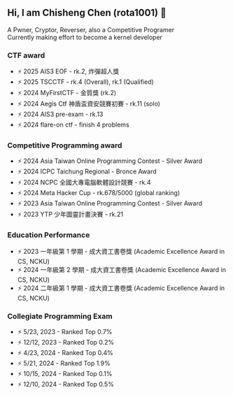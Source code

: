 ## Hi, I am Chisheng Chen (rota1001) 👋
A Pwner, Cryptor, Reverser, also a Competitive Programer \
Currently making effort to become a kernel developer

### CTF award
- ⚡ 2025 AIS3 EOF - rk.2, 炸彈超人獎
- ⚡ 2025 TSCCTF - rk.4 (Overall), rk.1 (Qualified)
- ⚡ 2024 MyFirstCTF - 金質獎 (rk.2)
- ⚡ 2024 Aegis Ctf 神盾盃資安競賽初賽 - rk.11 (solo)
- ⚡ 2024 AIS3 pre-exam - rk.13
- ⚡ 2024 flare-on ctf - finish 4 problems

### Competitive Programming award
- ⚡ 2024 Asia Taiwan Online Programming Contest - Silver Award
- ⚡ 2024 ICPC Taichung Regional - Bronce Award
- ⚡ 2024 NCPC 全國大專電腦軟體設計競賽 - rk.4
- ⚡ 2024 Meta Hacker Cup - rk.678/5000 (global ranking)
- ⚡ 2023 Asia Taiwan Online Programming Contest - Silver Award
- ⚡ 2023 YTP 少年圖靈計畫決賽 - rk.21

### Education Performance
- ⚡ 2023 一年級第 1 學期 - 成大資工書卷獎 (Academic Excellence Award in CS, NCKU)
- ⚡ 2024 一年級第 2 學期 - 成大資工書卷獎 (Academic Excellence Award in CS, NCKU)
- ⚡ 2024 二年級第 1 學期 - 成大資工書卷獎 (Academic Excellence Award in CS, NCKU)

### Collegiate Programming Exam
- ⚡ 5/23, 2023 - Ranked Top 0.7%
- ⚡ 12/12, 2023 - Ranked Top 0.2%
- ⚡ 4/23, 2024 - Ranked Top 0.4%
- ⚡ 5/21, 2024 - Ranked Top 1.9%
- ⚡ 10/15, 2024 - Ranked Top 0.1%
- ⚡ 12/10, 2024 - Ranked Top 0.5%
<!--
**rota1001/rota1001** is a ✨ _special_ ✨ repository because its `README.md` (this file) appears on your GitHub profile.

Here are some ideas to get you started:

- 🔭 I’m currently working on ...
- 🌱 I’m currently learning ...
- 👯 I’m looking to collaborate on ...
- 🤔 I’m looking for help with ...
- 💬 Ask me about ...
- 📫 How to reach me: ...
- 😄 Pronouns: ...
- ⚡ Fun fact: ...
-->
